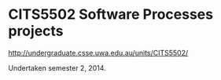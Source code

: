 CITS5502 Software Processes projects
========

http://undergraduate.csse.uwa.edu.au/units/CITS5502/

Undertaken semester 2, 2014.
